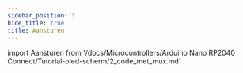 ```yaml
---
sidebar_position: 3
hide_title: true
title: Aansturen
---
```


import Aansturen from '/docs/Microcontrollers/Arduino Nano RP2040 Connect/Tutorial-oled-scherm/2_code_met_mux.md'

<Aansturen />